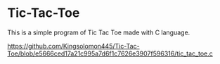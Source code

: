 # Tic-Tac-Toe

This is a simple program of Tic Tac Toe made with C language.

https://github.com/Kingsolomon445/Tic-Tac-Toe/blob/e5666ced17a21c995a7d6f1c7626e3907f596316/tic_tac_toe.c
